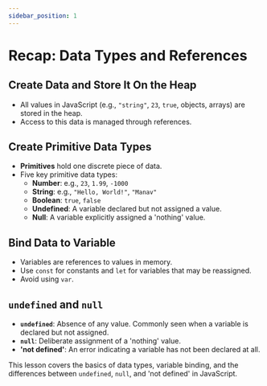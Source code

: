 ```yaml
---
sidebar_position: 1
---
```


# Recap: Data Types and References

## Create Data and Store It On the Heap

- All values in JavaScript (e.g., `"string"`, `23`, `true`, objects, arrays) are stored in the heap.
- Access to this data is managed through references.

## Create Primitive Data Types

- **Primitives** hold one discrete piece of data.
- Five key primitive data types:
  - **Number**: e.g., `23`, `1.99`, `-1000`
  - **String**: e.g., `"Hello, World!"`, `"Manav"`
  - **Boolean**: `true`, `false`
  - **Undefined**: A variable declared but not assigned a value.
  - **Null**: A variable explicitly assigned a 'nothing' value.

## Bind Data to Variable

- Variables are references to values in memory.
- Use `const` for constants and `let` for variables that may be reassigned.
- Avoid using `var`.

## `undefined` and `null`

- **`undefined`**: Absence of any value. Commonly seen when a variable is declared but not assigned.
- **`null`**: Deliberate assignment of a 'nothing' value.
- **'not defined'**: An error indicating a variable has not been declared at all.

This lesson covers the basics of data types, variable binding, and the differences between `undefined`, `null`, and 'not defined' in JavaScript.
